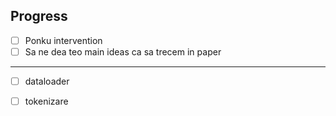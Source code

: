## Progress
- [ ] Ponku intervention
- [ ] Sa ne dea teo main ideas ca sa trecem in paper

-----
- [ ] dataloader
- [ ] tokenizare

